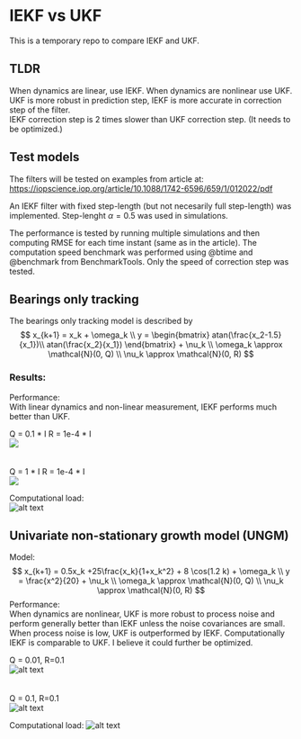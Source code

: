 # IEKF vs UKF
This is a temporary repo to compare IEKF and UKF.

## TLDR 
When dynamics are linear, use IEKF.
              When dynamics are nonlinear use UKF. \
               UKF is more robust in prediction step, IEKF is more accurate in correction step of the filter. \
              IEKF correction step is 2 times slower than UKF correction step. (It needs to be optimized.)

## Test models
The filters will be tested on examples from article at:
https://iopscience.iop.org/article/10.1088/1742-6596/659/1/012022/pdf

An IEKF filter with fixed step-length (but not necesarily full step-length) was implemented. Step-lenght $\alpha = 0.5$ was used in simulations.

The performance is tested by running multiple simulations and then computing RMSE for each time instant (same as in the article). The computation speed benchmark was performed using @btime and @benchmark from  BenchmarkTools. Only the speed of correction step was tested.


## Bearings only tracking
The bearings only tracking model is described by
$$
x_{k+1} = x_k  + \omega_k \\
y = \begin{bmatrix}
        atan(\frac{x_2-1.5}{x_1})\\
        atan(\frac{x_2}{x_1})
    \end{bmatrix} + \nu_k \\
\omega_k \approx \mathcal{N}(0, Q) \\
\nu_k \approx \mathcal{N}(0, R)
$$

### Results:
Performance:  \
With linear dynamics and non-linear measurement, IEKF performs much better than UKF.


Q = 0.1 * I
R = 1e-4 * I \
![](bot_benchmark_lownoise.png) \
\
\
Q = 1 * I
R = 1e-4 * I \
![](bot_benchmark_highnoise.png)


Computational load: \
![alt text](bot_computational.png)


## Univariate non-stationary growth model (UNGM)
Model:
$$
x_{k+1} = 0.5x_k +25\frac{x_k}{1+x_k^2} + 8 \cos(1.2 k) + \omega_k \\
y = \frac{x^2}{20} + \nu_k \\
\omega_k \approx \mathcal{N}(0, Q) \\
\nu_k \approx \mathcal{N}(0, R)
$$
Performance: \
When dynamics are nonlinear, UKF is more robust to process noise and perform generally better than IEKF unless the noise covariances are small. When process noise is low, UKF is outperformed by IEKF. Computationally IEKF is comparable to UKF. I believe it could further be optimized.


Q = 0.01, R=0.1\
![alt text](ugm_benchmark_lownoise.png) \
\
\
Q = 0.1, R=0.1\
![alt text](ugm_benchmark_highnoise.png)





Computational load:
![alt text](ugm_computational.png)